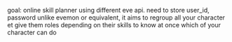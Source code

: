 goal: online skill planner using different eve api. need to store user_id, password
unlike evemon or equivalent, it aims to regroup all your character et give them roles depending on their skills to know at once which of your character can do
